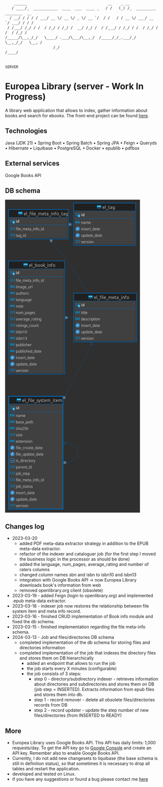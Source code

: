 ```

    ______                                     __    _ __                         
   / ____/_  ___________  ____  ___  ____ _   / /   (_) /_  _________ ________  __
  / __/ / / / / ___/ __ \/ __ \/ _ \/ __ `/  / /   / / __ \/ ___/ __ `/ ___/ / / /
 / /___/ /_/ / /  / /_/ / /_/ /  __/ /_/ /  / /___/ / /_/ / /  / /_/ / /  / /_/ / 
/_____/\__,_/_/   \____/ .___/\___/\__,_/  /_____/_/_.___/_/   \__,_/_/   \__, /  
                      /_/                                                /____/   

                                                                         SERVER
```

# Europea Library (server - Work In Progress)

A library web application that allows to index, gather information about books and search for ebooks. The front-end
project
can be
found [here](https://github.com/goto-eof/europea-library-client).

## Technologies

Java (JDK 21) • Spring Boot • Spring Batch • Spring JPA • Feign • Queryds • Hibernate • Liquibase • PostgreSQL
• Docker • epublib • pdfbox

## External services

Google Books API

## DB schema

![db_schema](images/db_schema.png)

## Changes log

- 2023-03-20
    - added PDF meta-data extractor strategy in addition to the EPUB meta-data extractor.
    - refactor of the indexer and cataloguer job (for the first step I moved the business logic in the
      processor as should be done)
    - added the language, num_pages, average_rating and number of raters columns
    - changed column names sbn and isbn to isbn10 and isbn13
    - integration with Google Books API -> now Europea Library downloads book's information from web
    - removed openlibrary.org client (obsolete)
- 2023-03-19 - added Feign (login to openlibrary.org) and implemented .epub meta-data extractor.
- 2023-03-18 - indexer job now restores the relationship between file system item and meta info record.
- 2023-03-16 - finished CRUD implementation of Book info module and fixed the db schema.
- 2023-03-15 - finished implementation regarding the file meta-info schema.
- 2024-03-13 - Job and files/directories DB schema
    - completed implementation of the db schema for storing files and directories information
    - completed implementation of the job that indexes the directory files and stores them on DB hierarchically
        - added an endpoint that allows to run the job
        - the job starts every X minutes (configurable)
        - the job consists of 3 steps:
            - step 0 - directory/subdirectory indexer - retrieves information about directories and subdirectories and
              stores them on DB (job step = INSERTED). Extracts information from epub files and stores them into db.
            - step 1 - record remover - delete all obsolete files/directories records from DB
            - step 2 - record updater - update the step number of new files/directories (from INSERTED to READY)

## More

- Europea Library uses Google Books API. This API has daily limits: 1,000 requests/day. To get the API key go
  to [Google Console](https://console.cloud.google.com/apis/credentials?hl=it) and create an API key. Remember also to
  enable Google Books API.
- Currently, I do not add new changesets to liquibase (the base schema is still in definition status), so that sometimes
  it is necessary to drop all tables and restart the application.
- developed and tested on Linux.
- if you have any suggestions or found a bug please contact me [here](https://andre-i.eu/#contactme)
